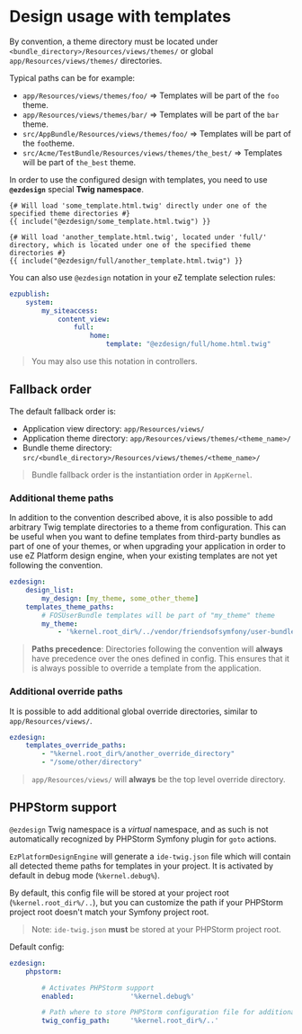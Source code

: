 # Design usage with templates

By convention, a theme directory must be located under `<bundle_directory>/Resources/views/themes/` or global
`app/Resources/views/themes/` directories.

Typical paths can be for example:
- `app/Resources/views/themes/foo/` => Templates will be part of the `foo` theme.
- `app/Resources/views/themes/bar/` => Templates will be part of the `bar` theme.
- `src/AppBundle/Resources/views/themes/foo/` => Templates will be part of the `foo`theme.
- `src/Acme/TestBundle/Resources/views/themes/the_best/` => Templates will be part of `the_best` theme.

In order to use the configured design with templates, you need to use **`@ezdesign`** special **Twig namespace**.

```jinja
{# Will load 'some_template.html.twig' directly under one of the specified theme directories #}
{{ include("@ezdesign/some_template.html.twig") }}

{# Will load 'another_template.html.twig', located under 'full/' directory, which is located under one of the specified theme directories #}
{{ include("@ezdesign/full/another_template.html.twig") }}
```

You can also use `@ezdesign` notation in your eZ template selection rules:

```yaml
ezpublish:
    system:
        my_siteaccess:
            content_view:
                full:
                    home:
                        template: "@ezdesign/full/home.html.twig"
```

> You may also use this notation in controllers.

## Fallback order

The default fallback order is:
- Application view directory: `app/Resources/views/`
- Application theme directory: `app/Resources/views/themes/<theme_name>/`
- Bundle theme directory: `src/<bundle_directory>/Resources/views/themes/<theme_name>/`

> Bundle fallback order is the instantiation order in `AppKernel`.

### Additional theme paths

In addition to the convention described above, it is also possible to add arbitrary Twig template directories to a theme
from configuration. This can be useful when you want to define templates from third-party bundles as part of one of your
themes, or when upgrading your application in order to use eZ Platform design engine, when your existing templates
are not yet following the convention.

```yaml
ezdesign:
    design_list:
        my_design: [my_theme, some_other_theme]
    templates_theme_paths:
        # FOSUserBundle templates will be part of "my_theme" theme
        my_theme:
            - '%kernel.root_dir%/../vendor/friendsofsymfony/user-bundle/Resources/views'
```

> **Paths precedence**: Directories following the convention will **always** have precedence over the ones defined
> in config. This ensures that it is always possible to override a template from the application.

### Additional override paths

It is possible to add additional global override directories, similar to `app/Resources/views/`.

```yaml
ezdesign:
    templates_override_paths:
        - "%kernel.root_dir%/another_override_directory"
        - "/some/other/directory"
```

> `app/Resources/views/` will **always** be the top level override directory.

## PHPStorm support

`@ezdesign` Twig namespace is a *virtual* namespace, and as such is not automatically recognized by PHPStorm Symfony plugin
for `goto` actions.

`EzPlatformDesignEngine` will generate a `ide-twig.json` file which will contain all detected theme paths for templates in your project.
It is activated by default in debug mode (`%kernel.debug%`).

By default, this config file will be stored at your project root (`%kernel.root_dir%/..`), but you can customize the path
if your PHPStorm project root doesn't match your Symfony project root.

> Note: `ide-twig.json` **must** be stored at your PHPStorm project root.

Default config:
```yaml
ezdesign:
    phpstorm:

        # Activates PHPStorm support
        enabled:              '%kernel.debug%'

        # Path where to store PHPStorm configuration file for additional Twig namespaces (ide-twig.json).
        twig_config_path:     '%kernel.root_dir%/..'
```
